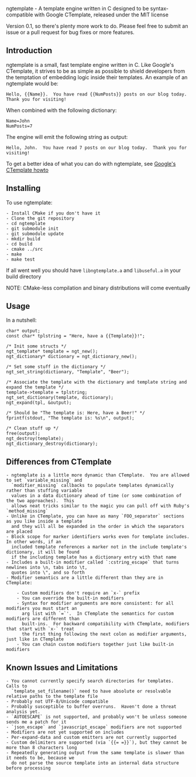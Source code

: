 ngtemplate - A template engine written in C designed to be syntax-compatible with Google CTemplate, released under the MIT license

Version 0.1, so there's plenty more work to do.  Please feel free to submit an issue or a pull request for bug fixes or more features.

Introduction
------------

ngtemplate is a small, fast template engine written in C.  Like Google's CTemplate, it
strives to be as simple as possible to shield developers from the temptation of embedding
logic inside their templates.  An example of an ngtemplate would be:

    Hello, {{Name}}.  You have read {{NumPosts}} posts on our blog today.  Thank you for visiting!

When combined with the following dictionary:

    Name=John
    NumPosts=7

The engine will emit the following string as output:

    Hello, John.  You have read 7 posts on our blog today.  Thank you for visiting!

To get a better idea of what you can do with ngtemplate, see [Google's CTemplate howto](http://google-ctemplate.googlecode.com/svn/trunk/doc/howto.html)

Installing
----------

To use ngtemplate:

    - Install CMake if you don't have it
    - Clone the git repository
    - cd ngtemplate
    - git submodule init
    - git submodule update
    - mkdir build
    - cd build
    - cmake ../src
    - make
    - make test
    
If all went well you should have `libngtemplate.a` and `libuseful.a` in your build directory

NOTE: CMake-less compilation and binary distributions will come eventually

Usage
-----

In a nutshell: 

    char* output;
    const char* tplstring = "Here, have a {{Template}}!";
    
    /* Init some structs */
    ngt_template* template = ngt_new();
    ngt_dictionary* dictionary = ngt_dictionary_new();
        
    /* Set some stuff in the dictionary */
    ngt_set_string(dictionary, "Template", "Beer");
    
    /* Associate the template with the dictionary and template string and expand the template */
    template->template = tplstring;
    ngt_set_dictionary(template, dictionary);
    ngt_expand(tpl, &output);
    
    /* Should be "The template is: Here, have a Beer!" */
    fprintf(stdout, "The template is: %s\n", output);
    
    /* Clean stuff up */
    free(output);
    ngt_destroy(template);
    ngt_dictionary_destroy(dictionary);

Differences from CTemplate
--------------------------

    - ngtemplate is a little more dynamic than CTemplate.  You are allowed to set `variable_missing` and 
      `modifier_missing` callbacks to populate templates dynamically rather than stuffing variable
      values in a data dictionary ahead of time (or some combination of the two approaches).  This
      allows neat tricks similar to the magic you can pull off with Ruby's `method_missing`
    - Unlike in CTemplate, you can have as many `FOO_separator` sections as you like inside a template 
      and they will all be expanded in the order in which the separators are placed
    - Block scope for marker identifiers works even for template includes.  In other words, if an
      included template references a marker not in the include template's dictionary, it will be found
      if the including template has a dictionary entry with that name
    - Includes a built-in modifier called `:cstring_escape` that turns newlines into \n, tabs into \t, 
      quotes into \", and so forth
    - Modifier semantics are a little different than they are in CTemplate:
    
        - Custom modifiers don't require an `x-` prefix
        - You can override the built-in modifiers
        - Syntax for modifier arguments are more consistent: for all modifiers you must start an 
          arg list with `=`'.  In CTemplate the semantics for custom modifiers are different than
          built-ins.  For backward compatibility with CTemplate, modifiers that start with `x-` treat
          the first thing following the next colon as modifier arguments, just like in CTemplate
        - You can chain custom modifiers together just like built-in modifiers

Known Issues and Limitations
----------------------------

    - You cannot currently specify search directories for templates.  Calls to 
      `template_set_filename()` need to have absolute or resolvable relative paths to the template file
    - Probably not UTF-8/Unicode compatible
    - Probably susceptible to buffer overruns.  Haven't done a threat analysis yet.
    - `AUTOESCAPE` is not supported, and probably won't be unless someone sends me a patch for it
    - `json_escape` and `javascript_escape` modifiers are not supported
    - Modifiers are not yet supported on includes
    - Per-expand-data and custom emitters are not currently supported
    - Custom delimiters are supported (via `{{= =}}`), but they cannot be more than 8 characters long
    - Repeatedly generating output from the same template is slower than it needs to be, because we 
      do not parse the source template into an internal data structure before processing
